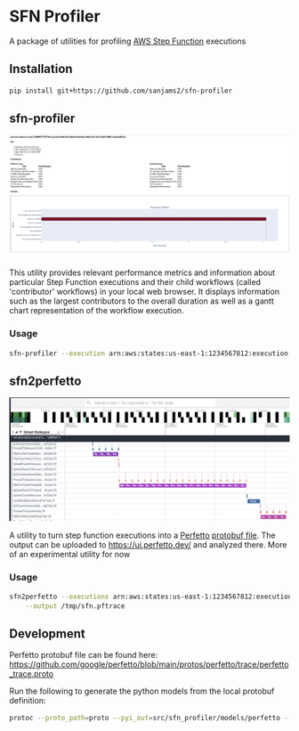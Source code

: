 # SFN Profiler

A package of utilities for profiling [AWS Step Function](https://aws.amazon.com/step-functions/) executions

## Installation

```bash
pip install git+https://github.com/sanjams2/sfn-profiler
```
## sfn-profiler

![alt text](https://raw.githubusercontent.com/sanjams2/sfn-profiler/refs/heads/main/docs/example.png)

This utility provides relevant performance metrics and information about particular Step Function executions
and their child workflows (called 'contributor' workflows) in your local web browser. It displays information 
such as the largest contributors to the overall duration as well as a gantt chart representation of the workflow 
execution.

### Usage
```bash
sfn-profiler --execution arn:aws:states:us-east-1:1234567812:execution:MyStateMachine:execution-1234
```

## sfn2perfetto

![alt text](https://raw.githubusercontent.com/sanjams2/sfn-profiler/refs/heads/main/docs/perfetto-example.png)

A utility to turn step function executions into a [Perfetto](https://perfetto.dev/) 
[protobuf file](https://perfetto.dev/docs/reference/synthetic-track-event). The output can be uploaded
to https://ui.perfetto.dev/ and analyzed there. More of an experimental utility for now

### Usage

```bash
sfn2perfetto --executions arn:aws:states:us-east-1:1234567812:execution:MyStateMachine:execution-1234 \
    --output /tmp/sfn.pftrace
```

## Development

Perfetto protobuf file can be found here: https://github.com/google/perfetto/blob/main/protos/perfetto/trace/perfetto_trace.proto

Run the following to generate the python models from the local protobuf definition:
```bash
protoc --proto_path=proto --pyi_out=src/sfn_profiler/models/perfetto --python_out=src/sfn_profiler/models/perfetto proto/perfetto_trace.proto
```